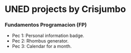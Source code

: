 # UNED projects by Crisjumbo

### Fundamentos Programacion (FP)
- Pec 1: Personal information badge.
- Pec 2: Rhombus generator.
- Pec 3: Calendar for a month.